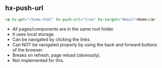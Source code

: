 ## hx-push-url

```HTML
<a hx-get="/home.html" hx-push-url="true" hx-target="#main">Home</a>
```

- All pages/components are in the same root folder.
- It uses local storage.
- Can be navigated by clicking the links.
- Can NOT be navigated properly by using the back and forward buttons of the browser.
- Breaks on refresh, page reload (obviously).
- Not implemented for this.